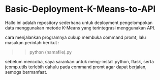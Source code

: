 # Basic-Deployment-K-Means-to-API

Hallo ini adalah repository sederhana untuk deployment pengelompokan data menggunakan metode K-Means yang terintegrasi menggunakan API.

cara menjalankan programnya cukup membuka command promt, lalu masukan perintah berikut :

>>python (namafile).py


sebelum mencoba, saya sarankan untuk meng-install python, flask, serta jcomp.utils terlebih dahulu pada command promt agar dapat berjalan, semoga bermanfaat.
